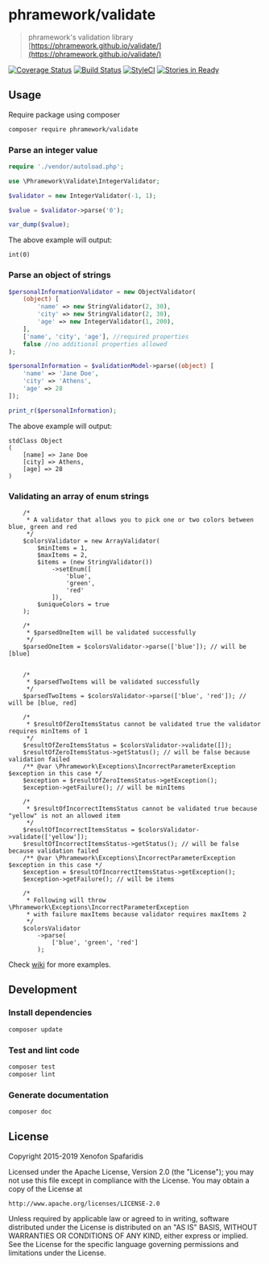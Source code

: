 # phramework/validate
> phramework's validation library [https://phramework.github.io/validate/](https://phramework.github.io/validate/)

[![Coverage Status](https://coveralls.io/repos/phramework/validate/badge.svg?branch=master&service=github)](https://coveralls.io/github/phramework/validate?branch=master) [![Build Status](https://travis-ci.org/phramework/validate.svg?branch=master)](https://travis-ci.org/phramework/validate)
[![StyleCI](https://styleci.io/repos/46938331/shield)](https://styleci.io/repos/46938331)
[![Stories in Ready](https://badge.waffle.io/phramework/validate.svg?label=ready&title=Ready)](http://waffle.io/phramework/validate)

## Usage
Require package using composer

```bash
composer require phramework/validate
```

### Parse an integer value

```php
require './vendor/autoload.php';

use \Phramework\Validate\IntegerValidator;

$validator = new IntegerValidator(-1, 1);

$value = $validator->parse('0');

var_dump($value);
```

The above example will output:

```
int(0)
```

### Parse an object of strings

```php
$personalInformationValidator = new ObjectValidator(
    (object) [
        'name' => new StringValidator(2, 30),
        'city' => new StringValidator(2, 30),
        'age' => new IntegerValidator(1, 200),
    ],
    ['name', 'city', 'age'], //required properties
    false //no additional properties allowed
);

$personalInformation = $validationModel->parse((object) [
    'name' => 'Jane Doe',
    'city' => 'Athens',
    'age' => 28
]);

print_r($personalInformation);
```

The above example will output:

```
stdClass Object
(
    [name] => Jane Doe
    [city] => Athens,
    [age] => 28
)
```

### Validating an array of enum strings

```
    /*
     * A validator that allows you to pick one or two colors between blue, green and red
     */
    $colorsValidator = new ArrayValidator(
        $minItems = 1,
        $maxItems = 2,
        $items = (new StringValidator())
            ->setEnum([
                'blue',
                'green',
                'red'
            ]),
        $uniqueColors = true
    );

    /*
     * $parsedOneItem will be validated successfully
     */
    $parsedOneItem = $colorsValidator->parse(['blue']); // will be [blue]


    /*
     * $parsedTwoItems will be validated successfully
     */
    $parsedTwoItems = $colorsValidator->parse(['blue', 'red']); // will be [blue, red]

    /*
     * $resultOfZeroItemsStatus cannot be validated true the validator requires minItems of 1
     */
    $resultOfZeroItemsStatus = $colorsValidator->validate([]);
    $resultOfZeroItemsStatus->getStatus(); // will be false because validation failed
    /** @var \Phramework\Exceptions\IncorrectParameterException $exception in this case */
    $exception = $resultOfZeroItemsStatus->getException();
    $exception->getFailure(); // will be minItems

    /*
     * $resultOfIncorrectItemsStatus cannot be validated true because "yellow" is not an allowed item
     */
    $resultOfIncorrectItemsStatus = $colorsValidator->validate(['yellow']);
    $resultOfIncorrectItemsStatus->getStatus(); // will be false because validation failed
    /** @var \Phramework\Exceptions\IncorrectParameterException $exception in this case */
    $exception = $resultOfIncorrectItemsStatus->getException();
    $exception->getFailure(); // will be items

    /*
     * Following will throw \Phramework\Exceptions\IncorrectParameterException
     * with failure maxItems because validator requires maxItems 2
     */
    $colorsValidator
        ->parse(
            ['blue', 'green', 'red']
        );
```


Check [wiki](https://github.com/phramework/validate/wiki) for more examples.

## Development
### Install dependencies

```bash
composer update
```

### Test and lint code

```bash
composer test
composer lint
```
### Generate documentation

```bash
composer doc
```

## License
Copyright 2015-2019 Xenofon Spafaridis

Licensed under the Apache License, Version 2.0 (the "License"); you may not use this file except in compliance with the License. You may obtain a copy of the License at

```
http://www.apache.org/licenses/LICENSE-2.0
```

Unless required by applicable law or agreed to in writing, software distributed under the License is distributed on an "AS IS" BASIS, WITHOUT WARRANTIES OR CONDITIONS OF ANY KIND, either express or implied. See the License for the specific language governing permissions and limitations under the License.
